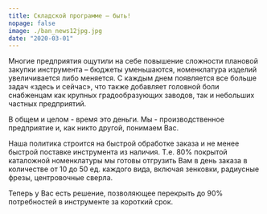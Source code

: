 ```yaml
---
title: Складской программе – быть!
nopage: false
image: ./ban_news12jpg.jpg
date: "2020-03-01"
---
```

Многие предприятия ощутили на себе повышение сложности плановой закупки инструмента – бюджеты уменьшаются, номенклатура изделий увеличивается либо меняется. С каждым днем появляется все больше задач «здесь и сейчас», что также добавляет головной боли снабженцам как крупных градообразующих заводов, так и небольших частных предприятий.

В общем и целом - время это деньги. Мы - производственное предприятие и, как никто другой, понимаем Вас.

Наша политика строится на быстрой обработке заказа и не менее быстрой поставке инструмента из наличия. Т.е. 80% покрытой каталожной номенклатуры мы готовы отгрузить Вам в день заказа в количестве от 10 до 50 ед. каждого вида, включая зенковки, радиусные фрезы, центровочные сверла.

Теперь у Вас есть решение, позволяющее перекрыть до 90% потребностей в инструменте за короткий срок.
